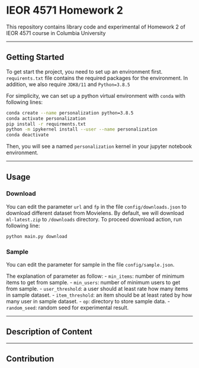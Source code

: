 # IEOR 4571 Homework 2

This repository contains library code and experimental of Homework 2 of IEOR 4571 course in Columbia University

----

## Getting Started

To get start the project, you need to set up an environment first. `requirents.txt` file contains the required packages for the environment. In addition, we also require `JDK8/11` and `Python=3.8.5`

For simplicity, we can set up a python virtual environment with `conda` with following lines:

```bash
conda create --name personalization python=3.8.5
conda activate personalization
pip install -r requirments.txt
python -m ipykernel install --user --name personalization
conda deactivate
```

Then, you will see a named `personalization` kernel in your jupyter notebook environment.

----

## Usage

### Download

You can edit the parameter `url` and `fp` in the file `config/downloads.json` to download different dataset from Movielens. By default, we will download `ml-latest.zip` to `/downloads` directory. To proceed download action, run following line:

``` bash
python main.py download
```

### Sample

You can edit the parameter for sample in the file `config/sample.json`.

The explanation of parameter as follow:
    - `min_items`: number of minimum items to get from sample.
    - `min_users`: number of minimum users to get from sample.
    - `user_threshold`: a user should at least rate how many items in sample dataset.
    - `item_threshold`: an item should be at least rated by how many user in sample dataset.
    - `op`: directory to store sample data.
    - `random_seed`: random seed for experimental result.


----

## Description of Content 

----

## Contribution